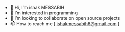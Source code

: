 - 👋 Hi, I’m ishak MESSABIH
- 👀 I’m interested in programming
- 💞️ I’m looking to collaborate on open source projects
- 📫 How to reach me [ ishakmessabih6@gmail.com ]
